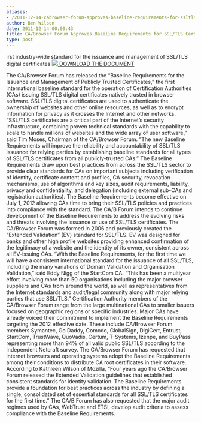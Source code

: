 ```yaml
---
aliases:
- /2011-12-14-cabrowser-forum-approves-baseline-requirements-for-ssltls-certificates/
author: Ben Wilson
date: 2011-12-14 00:00:43
title: CA/Browser Forum Approves Baseline Requirements for SSL/TLS Certificates
type: post
---
```


irst industry-wide standard for the issuance and management of SSL/TLS digital certificates
[![](/images/pdf.png) DOWNLOAD THE DOCUMENT][1]

The CA/Browser Forum has released the “Baseline Requirements for the Issuance and Management of Publicly Trusted Certificates,” the first international baseline standard for the operation of Certification Authorities (CAs) issuing SSL/TLS digital certificates natively trusted in browser software.
SSL/TLS digital certificates are used to authenticate the ownership of websites and other online resources, as well as to encrypt information for privacy as it crosses the Internet and other networks.
“SSL/TLS certificates are a critical part of the Internet’s security infrastructure, combining proven technical standards with the capability to scale to handle millions of websites and the wide array of user software,” said Tim Moses, Chairman of the CA/Browser Forum. “The new Baseline Requirements will improve the reliability and accountability of SSL/TLS issuance for relying parties by establishing baseline standards for all types of SSL/TLS certificates from all publicly-trusted CAs.”
The Baseline Requirements draw upon best practices from across the SSL/TLS sector to provide clear standards for CAs on important subjects including verification of identity, certificate content and profiles, CA security, revocation mechanisms, use of algorithms and key sizes, audit requirements, liability, privacy and confidentiality, and delegation (including external sub-CAs and registration authorities).
The Baseline Requirements become effective on July 1, 2012 allowing CAs time to bring their SSL/TLS policies and practices into compliance with the standard. The CA/B Forum intends to continue development of the Baseline Requirements to address the evolving risks and threats involving the issuance or use of SSL/TLS certificates.
The CA/Browser Forum was formed in 2006 and previously created the “Extended Validation” (EV) standard for SSL/TLS. EV was designed for banks and other high profile websites providing enhanced confirmation of the legitimacy of a website and the identity of its owner, consistent across all EV-issuing CAs.
“With the Baseline Requirements, for the first time we will have a consistent international standard for the issuance of all SSL/TLS, including the many variations of Domain Validation and Organisation Validation,” said Eddy Nigg of the StartCom CA. “This has been a multiyear effort involving more than 50 organisations including the major browser suppliers and CAs from around the world, as well as representatives from the Internet standards and audit/legal community along with major relying parties that use SSL/TLS.”
Certification Authority members of the CA/Browser Forum range from the large multinational CAs to smaller issuers focused on geographic regions or specific industries. Major CAs have already voiced their commitment to implement the Baseline Requirements targeting the 2012 effective date. These include CA/Browser Forum members Symantec, Go Daddy, Comodo, GlobalSign, DigiCert, Entrust, StartCom, TrustWave, QuoVadis, Certum, T-Systems, Izenpe, and BuyPass representing more than 94% of all valid public SSL/TLS according to the independent Netcraft survey.
The CA/Browser Forum has requested that internet browsers and operating systems adopt the Baseline Requirements among their conditions to distribute CA root certificates in their software.
According to Kathleen Wilson of Mozilla, “Four years ago the CA/Browser Forum released the Extended Validation guidelines that established consistent standards for identity validation. The Baseline Requirements provide a foundation for best practices across the industry by defining a single, consolidated set of essential standards for all SSL/TLS certificates for the first time.”
The CA/B Forum has also requested that the major audit regimes used by CAs, WebTrust and ETSI, develop audit criteria to assess compliance with the Baseline Requirements.

[1]: /Baseline_Requirements_V1.pdf